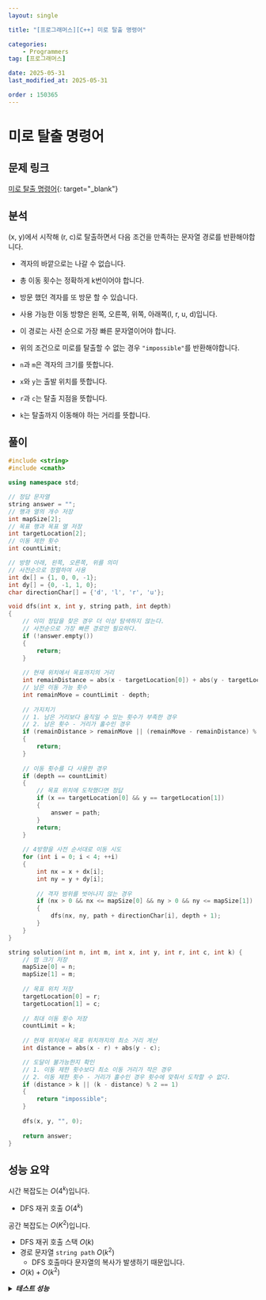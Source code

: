 ```yaml
---
layout: single

title: "[프로그래머스][C++] 미로 탈출 명령어"

categories:
    - Programmers
tag: [프로그래머스]

date: 2025-05-31
last_modified_at: 2025-05-31

order : 150365
---
```


# 미로 탈출 명령어

## 문제 링크

[미로 탈출 명령어](https://school.programmers.co.kr/learn/courses/30/lessons/150365){: target="_blank"}

## 분석

(x, y)에서 시작해 (r, c)로 탈출하면서 다음 조건을 만족하는 문자열 경로를 반환해야합니다.

- 격자의 바깥으로는 나갈 수 없습니다.
- 총 이동 횟수는 정확하게 k번이어야 합니다.
- 방문 했던 격자를 또 방문 할 수 있습니다.
- 사용 가능한 이동 방향은 왼쪽, 오른쪽, 위쪽, 아래쪽(l, r, u, d)입니다.
- 이 경로는 사전 순으로 가장 빠른 문자열이어야 합니다.
- 위의 조건으로 미로를 탈출할 수 없는 경우 `"impossible"`를 반환해야합니다.

- `n`과 `m`은 격자의 크기를 뜻합니다.
- `x`와 `y`는 출발 위치를 뜻합니다.
- `r`과 `c`는 탈출 지점을 뜻합니다.
- `k`는 탈출까지 이동해야 하는 거리를 뜻합니다.

## 풀이

```cpp
#include <string>
#include <cmath>

using namespace std;

// 정답 문자열
string answer = "";
// 행과 열의 개수 저장
int mapSize[2];
// 목표 행과 목표 열 저장
int targetLocation[2];
// 이동 제한 횟수
int countLimit;

// 방향 아래, 왼쪽, 오른쪽, 위를 의미
// 사전순으로 정렬하여 사용
int dx[] = {1, 0, 0, -1};
int dy[] = {0, -1, 1, 0};
char directionChar[] = {'d', 'l', 'r', 'u'};

void dfs(int x, int y, string path, int depth)
{
    // 이미 정답을 찾은 경우 더 이상 탐색하지 않는다.
    // 사전순으로 가장 빠른 경로만 필요하다.
    if (!answer.empty())
    {
        return;
    }
    
    // 현재 위치에서 목표까지의 거리
    int remainDistance = abs(x - targetLocation[0]) + abs(y - targetLocation[1]);
    // 남은 이동 가능 횟수
    int remainMove = countLimit - depth;
    
    // 가지치기
    // 1. 남은 거리보다 움직일 수 있는 횟수가 부족한 경우
    // 2. 남은 횟수 - 거리가 홀수인 경우
    if (remainDistance > remainMove || (remainMove - remainDistance) % 2 != 0)
    {
        return;
    }
    
    // 이동 횟수를 다 사용한 경우
    if (depth == countLimit)
    {
        // 목표 위치에 도착했다면 정답
        if (x == targetLocation[0] && y == targetLocation[1])
        {
            answer = path;
        }
        return;
    }
    
    // 4방향을 사전 순서대로 이동 시도
    for (int i = 0; i < 4; ++i)
    {
        int nx = x + dx[i];
        int ny = y + dy[i];
        
        // 격자 범위를 벗어나지 않는 경우
        if (nx > 0 && nx <= mapSize[0] && ny > 0 && ny <= mapSize[1])
        {
            dfs(nx, ny, path + directionChar[i], depth + 1);
        }
    }
}

string solution(int n, int m, int x, int y, int r, int c, int k) {
    // 맵 크기 저장
    mapSize[0] = n;
    mapSize[1] = m;
    
    // 목표 위치 저장
    targetLocation[0] = r;
    targetLocation[1] = c;
    
    // 최대 이동 횟수 저장
    countLimit = k;
    
    // 현재 위치에서 목표 위치까지의 최소 거리 계산
    int distance = abs(x - r) + abs(y - c);

    // 도달이 불가능한지 확인
    // 1. 이동 제한 횟수보다 최소 이동 거리가 작은 경우
    // 2. 이동 제한 횟수 - 거리가 홀수인 경우 횟수에 맞춰서 도착할 수 없다.
    if (distance > k || (k - distance) % 2 == 1)
    {
        return "impossible";
    }
    
    dfs(x, y, "", 0);
    
    return answer;
}
```

## 성능 요약

시간 복잡도는 $O(4^k)$입니다.

- DFS 재귀 호출 $O(4^k)$

공간 복잡도는 $O(K^2)$입니다.

- DFS 재귀 호출 스택 $O(k)$
- 경로 문자열 `string path` $O(k^2)$
    + DFS 호출마다 문자열의 복사가 발생하기 때문입니다.
- $O(k) + O(k^2)$

<details>
<summary><h5 style="display: inline;">테스트 성능</h5></summary>
<div markdown="1">

테스트 1 〉 통과 (0.05ms, 4.14MB)  
테스트 2 〉 통과 (0.05ms, 4.11MB)  
테스트 3 〉 통과 (0.01ms, 4.16MB)  
테스트 4 〉 통과 (0.01ms, 3.66MB)  
테스트 5 〉 통과 (0.01ms, 4.18MB)  
테스트 6 〉 통과 (0.01ms, 4.12MB)  
테스트 7 〉 통과 (0.01ms, 4.05MB)  
테스트 8 〉 통과 (0.01ms, 4.01MB)  
테스트 9 〉 통과 (3.84ms, 9.87MB)  
테스트 10 〉 통과 (3.69ms, 9.95MB)  
테스트 11 〉 통과 (4.47ms, 9.87MB)  
테스트 12 〉 통과 (4.51ms, 9.73MB)  
테스트 13 〉 통과 (4.15ms, 9.87MB)  
테스트 14 〉 통과 (4.51ms, 9.81MB)  
테스트 15 〉 통과 (4.36ms, 9.9MB)  
테스트 16 〉 통과 (3.79ms, 9.73MB)  
테스트 17 〉 통과 (4.36ms, 9.86MB)  
테스트 18 〉 통과 (4.46ms, 9.87MB)  
테스트 19 〉 통과 (3.91ms, 9.81MB)  
테스트 20 〉 통과 (4.58ms, 9.77MB)  
테스트 21 〉 통과 (3.97ms, 9.86MB)  
테스트 22 〉 통과 (4.25ms, 9.89MB)  
테스트 23 〉 통과 (4.42ms, 9.87MB)  
테스트 24 〉 통과 (4.38ms, 9.89MB)  
테스트 25 〉 통과 (4.43ms, 9.82MB)  
테스트 26 〉 통과 (4.32ms, 9.82MB)  
테스트 27 〉 통과 (4.38ms, 9.79MB)  
테스트 28 〉 통과 (4.37ms, 9.86MB)  
테스트 29 〉 통과 (4.35ms, 9.89MB)  
테스트 30 〉 통과 (4.34ms, 9.75MB)  
테스트 31 〉 통과 (0.01ms, 3.66MB)  

</div>
</details>